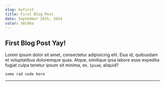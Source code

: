 ```yaml
---
slug: myfirst
title: First Blog Post
date: September 26th, 2014
color: 58c98a
---
```


## First Blog Post Yay!

Lorem ipsum dolor sit amet, consectetur adipisicing elit. Eius id, quibusdam et voluptatibus doloremque quas. Atque, similique ipsa labore esse expedita fugiat culpa tenetur ipsum sit minima, ex. `Ipsam`, aliquid?

```
some rad code here
```

-----